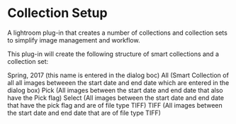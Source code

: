 # Collection Setup
A lightroom plug-in that creates a number of collections and collection sets to simplify image management and workflow. 

This plug-in will create the following structure of smart collections and a collection set: 

Spring, 2017 (this name is entered in the dialog boc) 
  All (Smart Collection of all all images betweeen the start date and end date which are entered in the dialog box)
  Pick (All images between the start date and end date that also have the Pick flag) 
  Select (All images between the start date and end date that have the pick flag and are of file type TIFF)
  TIFF (All images between the start date and end date that are of file type TIFF)
  
  
